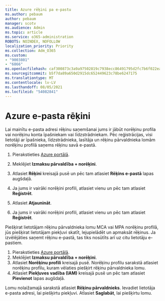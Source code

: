```yaml
---
title: Azure rēķini pa e-pastu
ms.author: pebaum
author: pebaum
manager: scotv
ms.audience: Admin
ms.topic: article
ms.service: o365-administration
ROBOTS: NOINDEX, NOFOLLOW
localization_priority: Priority
ms.collection: Adm_O365
ms.custom:
- "9003801"
- "6866"
ms.openlocfilehash: caf300873c3a9a97502819c7938ecc86491795d2fc7b6f022ead5d38ca965b8c
ms.sourcegitcommit: b5f7da89a650d2915dc652449623c78be6247175
ms.translationtype: MT
ms.contentlocale: lv-LV
ms.lasthandoff: 08/05/2021
ms.locfileid: "54082841"
---
```

# <a name="email-invoicing-in-azure"></a>Azure e-pasta rēķini

Lai mainītu e-pasta adresi rēķinu saņemšanai jums ir jābūt norēķinu profila vai norēķinu konta īpašniekam vai līdzstrādniekam. Pēc reģistrācijas, visi lietotāji ar īpašnieka, līdzstrādnieka, lasītāja un rēķinu pārvaldnieka lomām norēķinu profilā saņems rēķinu savā e-pastā.

1. Pierakstieties [Azure portālā](https://portal.azure.com/).
2. Meklējiet **Izmaksu pārvaldība + norēķini**.
3. Atlasiet **Rēķini** kreisajā pusē un pēc tam atlasiet **Rēķins e-pastā** lapas augšdaļā.
4. Ja jums ir vairāki norēķini profili, atlasiet vienu un pēc tam atlasiet **Reģistrēt**.

5. Atlasiet **Atjaunināt**.
6. Ja jums ir vairāki norēķini profili, atlasiet vienu un pēc tam atlasiet **Reģistrēt**.

Piešķirat lietotājam rēķinu pārvaldnieka lomu MCA vai MPA norēķinu profilā, jūs piešķirat lietotājam piekļuvi skatīt, lejupielādēt un apmaksāt rēķinus. Ja izvēlējāties saņemt rēķinu e-pastā, tas tiks nosūtīts arī uz citu lietotāju e-pastiem.

1. Pierakstieties [Azure portālā](https://portal.azure.com/).
2. Meklējiet **Izmaksu pārvaldība + norēķini**.
3. Atlasiet **Norēķinu profili** kreisajā pusē. Norēķinu profilu sarakstā atlasiet norēķinu profilu, kuram vēlaties piešķirt rēķinu pārvaldnieka lomu.
4. Atlasiet **Piekļuves vadība (IAM)** kreisajā pusē un pēc tam atlasiet **Pievienot** lapas augšdaļā.

Lomu nolaižamajā sarakstā atlasiet **Rēķinu pārvaldnieks**. Ievadiet lietotāja e-pasta adresi, lai piešķirtu piekļuvi. Atlasiet **Saglabāt**, lai piešķirtu lomu.
